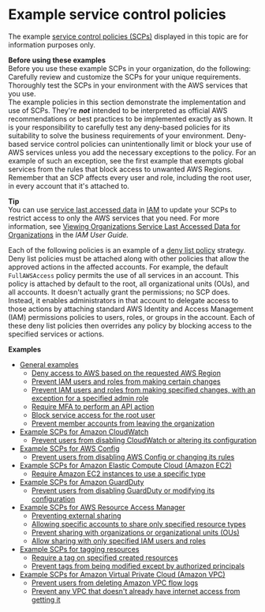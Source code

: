 # Example service control policies<a name="orgs_manage_policies_scps_examples"></a>

The example [service control policies \(SCPs\)](orgs_manage_policies_scps.md) displayed in this topic are for information purposes only\.

**Before using these examples**  
Before you use these example SCPs in your organization, do the following:  
Carefully review and customize the SCPs for your unique requirements\.
Thoroughly test the SCPs in your environment with the AWS services that you use\.   
The example policies in this section demonstrate the implementation and use of SCPs\. They're ***not*** intended to be interpreted as official AWS recommendations or best practices to be implemented exactly as shown\. It is your responsibility to carefully test any deny\-based policies for its suitability to solve the business requirements of your environment\. Deny\-based service control policies can unintentionally limit or block your use of AWS services unless you add the necessary exceptions to the policy\. For an example of such an exception, see the first example that exempts global services from the rules that block access to unwanted AWS Regions\. 
Remember that an SCP affects every user and role, including the root user, in every account that it's attached to\. 

**Tip**  
You can use [service last accessed data](https://docs.aws.amazon.com/IAM/latest/UserGuide/access_policies_access-advisor.html) in [IAM](https://docs.aws.amazon.com/IAM/latest/UserGuide/introduction.html) to update your SCPs to restrict access to only the AWS services that you need\. For more information, see [Viewing Organizations Service Last Accessed Data for Organizations](https://docs.aws.amazon.com/IAM/latest/UserGuide/access_policies_access-advisor-view-data-orgs.html) in the *IAM User Guide\.* 

Each of the following policies is an example of a [deny list policy](orgs_manage_policies_scps_strategies.md#orgs_policies_denylist) strategy\. Deny list policies must be attached along with other policies that allow the approved actions in the affected accounts\. For example, the default `FullAWSAccess` policy permits the use of all services in an account\. This policy is attached by default to the root, all organizational units \(OUs\), and all accounts\. It doesn't actually grant the permissions; no SCP does\. Instead, it enables administrators in that account to delegate access to those actions by attaching standard AWS Identity and Access Management \(IAM\) permissions policies to users, roles, or groups in the account\. Each of these deny list policies then overrides any policy by blocking access to the specified services or actions\.

****Examples****
+ [General examples](orgs_manage_policies_scps_examples_general.md)
  + [Deny access to AWS based on the requested AWS Region](orgs_manage_policies_scps_examples_general.md#example-scp-deny-region)
  + [Prevent IAM users and roles from making certain changes](orgs_manage_policies_scps_examples_general.md#example-scp-restricts-iam-principals)
  + [Prevent IAM users and roles from making specified changes, with an exception for a specified admin role](orgs_manage_policies_scps_examples_general.md#example-scp-restricts-with-exception)
  + [Require MFA to perform an API action](orgs_manage_policies_scps_examples_general.md#example-scp-mfa)
  + [Block service access for the root user](orgs_manage_policies_scps_examples_general.md#example-scp-root-user)
  + [Prevent member accounts from leaving the organization](orgs_manage_policies_scps_examples_general.md#example-scp-leave-org)
+ [Example SCPs for Amazon CloudWatch](orgs_manage_policies_scps_examples_cloudwatch.md)
  + [Prevent users from disabling CloudWatch or altering its configuration](orgs_manage_policies_scps_examples_cloudwatch.md#example_cloudwatch_1)
+ [Example SCPs for AWS Config](orgs_manage_policies_scps_examples_config.md)
  + [Prevent users from disabling AWS Config or changing its rules](orgs_manage_policies_scps_examples_config.md#example_config_1)
+ [Example SCPs for Amazon Elastic Compute Cloud \(Amazon EC2\)](orgs_manage_policies_scps_examples_ec2.md)
  + [Require Amazon EC2 instances to use a specific type](orgs_manage_policies_scps_examples_ec2.md#example-ec2-1)
+ [Example SCPs for Amazon GuardDuty](orgs_manage_policies_scps_examples_guardduty.md)
  + [Prevent users from disabling GuardDuty or modifying its configuration](orgs_manage_policies_scps_examples_guardduty.md#example_guardduty_1)
+ [Example SCPs for AWS Resource Access Manager](orgs_manage_policies_scps_examples_ram.md)
  + [Preventing external sharing](orgs_manage_policies_scps_examples_ram.md#example_ram_1)
  + [Allowing specific accounts to share only specified resource types](orgs_manage_policies_scps_examples_ram.md#example_ram_2)
  + [Prevent sharing with organizations or organizational units \(OUs\)](orgs_manage_policies_scps_examples_ram.md#example_ram_3)
  + [Allow sharing with only specified IAM users and roles](orgs_manage_policies_scps_examples_ram.md#example_ram_4)
+ [Example SCPs for tagging resources](orgs_manage_policies_scps_examples_tagging.md)
  + [Require a tag on specified created resources](orgs_manage_policies_scps_examples_tagging.md#example-require-tag-on-create)
  + [Prevent tags from being modified except by authorized principals](orgs_manage_policies_scps_examples_tagging.md#example-require-restrict-tag-mods-to-admin)
+ [Example SCPs for Amazon Virtual Private Cloud \(Amazon VPC\)](orgs_manage_policies_scps_examples_vpc.md)
  + [Prevent users from deleting Amazon VPC flow logs](orgs_manage_policies_scps_examples_vpc.md#example_vpc_1)
  + [Prevent any VPC that doesn't already have internet access from getting it](orgs_manage_policies_scps_examples_vpc.md#example_vpc_2)